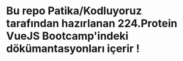# Bu repo Patika/Kodluyoruz tarafından hazırlanan 224.Protein VueJS Bootcamp'indeki dökümantasyonları içerir !
